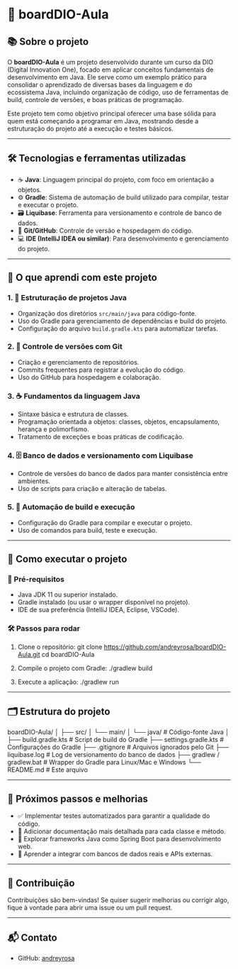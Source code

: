 # 🚀 boardDIO-Aula

## 📚 Sobre o projeto

O **boardDIO-Aula** é um projeto desenvolvido durante um curso da DIO (Digital Innovation One), focado em aplicar conceitos fundamentais de desenvolvimento em Java. Ele serve como um exemplo prático para consolidar o aprendizado de diversas bases da linguagem e do ecossistema Java, incluindo organização de código, uso de ferramentas de build, controle de versões, e boas práticas de programação.

Este projeto tem como objetivo principal oferecer uma base sólida para quem está começando a programar em Java, mostrando desde a estruturação do projeto até a execução e testes básicos.

---

## 🛠️ Tecnologias e ferramentas utilizadas

- ☕ **Java**: Linguagem principal do projeto, com foco em orientação a objetos.
- ⚙️ **Gradle**: Sistema de automação de build utilizado para compilar, testar e executar o projeto.
- 🗃️ **Liquibase**: Ferramenta para versionamento e controle de banco de dados.
- 🔧 **Git/GitHub**: Controle de versão e hospedagem do código.
- 💻 **IDE (IntelliJ IDEA ou similar)**: Para desenvolvimento e gerenciamento do projeto.

---

## 🎯 O que aprendi com este projeto

### 1. 📂 Estruturação de projetos Java
- Organização dos diretórios `src/main/java` para código-fonte.
- Uso do Gradle para gerenciamento de dependências e build do projeto.
- Configuração do arquivo `build.gradle.kts` para automatizar tarefas.

### 2. 🔄 Controle de versões com Git
- Criação e gerenciamento de repositórios.
- Commits frequentes para registrar a evolução do código.
- Uso do GitHub para hospedagem e colaboração.

### 3. ☕ Fundamentos da linguagem Java
- Sintaxe básica e estrutura de classes.
- Programação orientada a objetos: classes, objetos, encapsulamento, herança e polimorfismo.
- Tratamento de exceções e boas práticas de codificação.

### 4. 🗄️ Banco de dados e versionamento com Liquibase
- Controle de versões do banco de dados para manter consistência entre ambientes.
- Uso de scripts para criação e alteração de tabelas.

### 5. 🤖 Automação de build e execução
- Configuração do Gradle para compilar e executar o projeto.
- Uso de comandos para build, teste e execução.

---

## 🚀 Como executar o projeto

### 📝 Pré-requisitos

- Java JDK 11 ou superior instalado.
- Gradle instalado (ou usar o wrapper disponível no projeto).
- IDE de sua preferência (IntelliJ IDEA, Eclipse, VSCode).

### 🛠️ Passos para rodar

1. Clone o repositório:
git clone https://github.com/andreyrosa/boardDIO-Aula.git
cd boardDIO-Aula


2. Compile o projeto com Gradle:
./gradlew build

3. Execute a aplicação:
./gradlew run

---

## 🗂️ Estrutura do projeto

boardDIO-Aula/
│
├── src/
│ └── main/
│ └── java/ # Código-fonte Java
│
├── build.gradle.kts # Script de build do Gradle
├── settings.gradle.kts # Configurações do Gradle
├── .gitignore # Arquivos ignorados pelo Git
├── liquibase.log # Log de versionamento do banco de dados
├── gradlew / gradlew.bat # Wrapper do Gradle para Linux/Mac e Windows
└── README.md # Este arquivo


---

## 🌟 Próximos passos e melhorias

- ✅ Implementar testes automatizados para garantir a qualidade do código.
- 📖 Adicionar documentação mais detalhada para cada classe e método.
- 🚀 Explorar frameworks Java como Spring Boot para desenvolvimento web.
- 🔗 Aprender a integrar com bancos de dados reais e APIs externas.

---

## 🤝 Contribuição

Contribuições são bem-vindas! Se quiser sugerir melhorias ou corrigir algo, fique à vontade para abrir uma issue ou um pull request.

---

## 📬 Contato

- GitHub: [andreyrosa](https://github.com/andreyrosa)  
